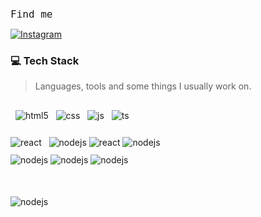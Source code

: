 <div style="font-size: 16px; font-family: monospace">Find me</div>

[![Instagram](https://img.shields.io/badge/Instagram-E4405F?style=for-the-badge&logo=instagram&logoColor=white)](https://instagram.com/___marcovito)

### 💻 Tech Stack

> Languages, tools and some things I usually work on.

<div style="display: inline-block">

  <img align="center" alt="html5" src="https://img.shields.io/badge/HTML5-E34F26?style=for-the-badge&logo=html5&logoColor=white" />
  <img align="center" alt="css" src="https://img.shields.io/badge/CSS3-1572B6?style=for-the-badge&logo=css3&logoColor=white" />
  <img align="center" alt="js" src="https://img.shields.io/badge/JavaScript-F7DF1E?style=for-the-badge&logo=javascript&logoColor=black" />
  <img align="center" alt="ts" src="https://img.shields.io/badge/TypeScript-007ACC?style=for-the-badge&logo=typescript&logoColor=white" />
</div>

<div style="margin-top: 10px">
<img align="center" alt="react" src="https://img.shields.io/badge/React-20232A?style=for-the-badge&logo=react&logoColor=61DAFB" />
  <img align="center" alt="nodejs" src="https://img.shields.io/badge/Next-black?style=for-the-badge&logo=next.js&logoColor=white" />
  <img align="center" alt="react" src="https://img.shields.io/badge/react_native-%2320232a.svg?style=for-the-badge&logo=react&logoColor=%2361DAFB" />
  <img align="center" alt="nodejs" src="https://img.shields.io/badge/Node.js-43853D?style=for-the-badge&logo=node.js&logoColor=white" />
</div>

<div style="margin-top: 10px">
	<img align="center" alt="nodejs" src="https://img.shields.io/badge/mysql-%2300f.svg?style=for-the-badge&logo=mysql&logoColor=white" />
	<img align="center" alt="nodejs" src="https://img.shields.io/badge/postgres-%23316192.svg?style=for-the-badge&logo=postgresql&logoColor=white" />
		<img align="center" alt="nodejs" src="https://img.shields.io/badge/redis-%23DD0031.svg?style=for-the-badge&logo=redis&logoColor=white" />
</div>

<div style="margin-top: 40px">
  
<img style="margin-top: 10px" align="center" alt="nodejs" src="https://img.shields.io/badge/docker-%230db7ed.svg?style=for-the-badge&logo=docker&logoColor=white" />
  
</div>
